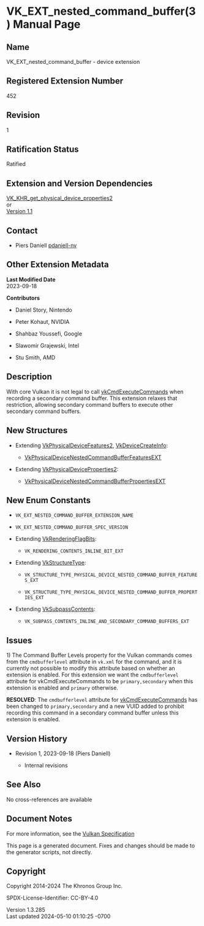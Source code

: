 # VK_EXT_nested_command_buffer(3) Manual Page

## Name

VK_EXT_nested_command_buffer - device extension



## <a href="#_registered_extension_number" class="anchor"></a>Registered Extension Number

452

## <a href="#_revision" class="anchor"></a>Revision

1

## <a href="#_ratification_status" class="anchor"></a>Ratification Status

Ratified

## <a href="#_extension_and_version_dependencies" class="anchor"></a>Extension and Version Dependencies

[VK_KHR_get_physical_device_properties2](https://registry.khronos.org/vulkan/specs/1.3-extensions/man/html/VK_KHR_get_physical_device_properties2.html)  
or  
[Version 1.1](#versions-1.1)  

## <a href="#_contact" class="anchor"></a>Contact

- Piers Daniell <a
  href="https://github.com/KhronosGroup/Vulkan-Docs/issues/new?body=%5BVK_EXT_nested_command_buffer%5D%20@pdaniell-nv%0A*Here%20describe%20the%20issue%20or%20question%20you%20have%20about%20the%20VK_EXT_nested_command_buffer%20extension*"
  target="_blank" rel="nofollow noopener"><em></em>pdaniell-nv</a>

## <a href="#_other_extension_metadata" class="anchor"></a>Other Extension Metadata

**Last Modified Date**  
2023-09-18

**Contributors**  
- Daniel Story, Nintendo

- Peter Kohaut, NVIDIA

- Shahbaz Youssefi, Google

- Slawomir Grajewski, Intel

- Stu Smith, AMD

## <a href="#_description" class="anchor"></a>Description

With core Vulkan it is not legal to call
[vkCmdExecuteCommands](https://registry.khronos.org/vulkan/specs/1.3-extensions/man/html/vkCmdExecuteCommands.html) when recording a
secondary command buffer. This extension relaxes that restriction,
allowing secondary command buffers to execute other secondary command
buffers.

## <a href="#_new_structures" class="anchor"></a>New Structures

- Extending [VkPhysicalDeviceFeatures2](https://registry.khronos.org/vulkan/specs/1.3-extensions/man/html/VkPhysicalDeviceFeatures2.html),
  [VkDeviceCreateInfo](https://registry.khronos.org/vulkan/specs/1.3-extensions/man/html/VkDeviceCreateInfo.html):

  - [VkPhysicalDeviceNestedCommandBufferFeaturesEXT](https://registry.khronos.org/vulkan/specs/1.3-extensions/man/html/VkPhysicalDeviceNestedCommandBufferFeaturesEXT.html)

- Extending
  [VkPhysicalDeviceProperties2](https://registry.khronos.org/vulkan/specs/1.3-extensions/man/html/VkPhysicalDeviceProperties2.html):

  - [VkPhysicalDeviceNestedCommandBufferPropertiesEXT](https://registry.khronos.org/vulkan/specs/1.3-extensions/man/html/VkPhysicalDeviceNestedCommandBufferPropertiesEXT.html)

## <a href="#_new_enum_constants" class="anchor"></a>New Enum Constants

- `VK_EXT_NESTED_COMMAND_BUFFER_EXTENSION_NAME`

- `VK_EXT_NESTED_COMMAND_BUFFER_SPEC_VERSION`

- Extending [VkRenderingFlagBits](https://registry.khronos.org/vulkan/specs/1.3-extensions/man/html/VkRenderingFlagBits.html):

  - `VK_RENDERING_CONTENTS_INLINE_BIT_EXT`

- Extending [VkStructureType](https://registry.khronos.org/vulkan/specs/1.3-extensions/man/html/VkStructureType.html):

  - `VK_STRUCTURE_TYPE_PHYSICAL_DEVICE_NESTED_COMMAND_BUFFER_FEATURES_EXT`

  - `VK_STRUCTURE_TYPE_PHYSICAL_DEVICE_NESTED_COMMAND_BUFFER_PROPERTIES_EXT`

- Extending [VkSubpassContents](https://registry.khronos.org/vulkan/specs/1.3-extensions/man/html/VkSubpassContents.html):

  - `VK_SUBPASS_CONTENTS_INLINE_AND_SECONDARY_COMMAND_BUFFERS_EXT`

## <a href="#_issues" class="anchor"></a>Issues

1\) The Command Buffer Levels property for the Vulkan commands comes
from the `cmdbufferlevel` attribute in `vk.xml` for the command, and it
is currently not possible to modify this attribute based on whether an
extension is enabled. For this extension we want the `cmdbufferlevel`
attribute for vkCmdExecuteCommands to be `primary,secondary` when this
extension is enabled and `primary` otherwise.

**RESOLVED**: The `cmdbufferlevel` attribute for
[vkCmdExecuteCommands](https://registry.khronos.org/vulkan/specs/1.3-extensions/man/html/vkCmdExecuteCommands.html) has been changed to
`primary,secondary` and a new VUID added to prohibit recording this
command in a secondary command buffer unless this extension is enabled.

## <a href="#_version_history" class="anchor"></a>Version History

- Revision 1, 2023-09-18 (Piers Daniell)

  - Internal revisions

## <a href="#_see_also" class="anchor"></a>See Also

No cross-references are available

## <a href="#_document_notes" class="anchor"></a>Document Notes

For more information, see the <a
href="https://registry.khronos.org/vulkan/specs/1.3-extensions/html/vkspec.html#VK_EXT_nested_command_buffer"
target="_blank" rel="noopener">Vulkan Specification</a>

This page is a generated document. Fixes and changes should be made to
the generator scripts, not directly.

## <a href="#_copyright" class="anchor"></a>Copyright

Copyright 2014-2024 The Khronos Group Inc.

SPDX-License-Identifier: CC-BY-4.0

Version 1.3.285  
Last updated 2024-05-10 01:10:25 -0700
